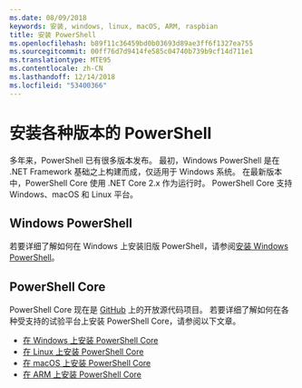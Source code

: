 ```yaml
---
ms.date: 08/09/2018
keywords: 安装, windows, linux, macOS, ARM, raspbian
title: 安装 PowerShell
ms.openlocfilehash: b89f11c36459bd0b03693d89ae3ff6f1327ea755
ms.sourcegitcommit: 00ff76d7d9414fe585c04740b739b9cf14d711e1
ms.translationtype: MTE95
ms.contentlocale: zh-CN
ms.lasthandoff: 12/14/2018
ms.locfileid: "53400366"
---
```

# <a name="installing-various-versions-of-powershell"></a>安装各种版本的 PowerShell

多年来，PowerShell 已有很多版本发布。 最初，Windows PowerShell 是在 .NET Framework 基础之上构建而成，仅适用于 Windows 系统。 在最新版本中，PowerShell Core 使用 .NET Core 2.x 作为运行时。 PowerShell Core 支持 Windows、macOS 和 Linux 平台。

## <a name="windows-powershell"></a>Windows PowerShell

若要详细了解如何在 Windows 上安装旧版 PowerShell，请参阅[安装 Windows PowerShell](installing-windows-powershell.md)。

## <a name="powershell-core"></a>PowerShell Core

PowerShell Core 现在是 [ GitHub](https://github.com/powershell/powershell) 上的开放源代码项目。
若要详细了解如何在各种受支持的试验平台上安装 PowerShell Core，请参阅以下文章。

- [在 Windows 上安装 PowerShell Core](Installing-PowerShell-Core-on-Windows.md)
- [在 Linux 上安装 PowerShell Core](Installing-PowerShell-Core-on-Linux.md)
- [在 macOS 上安装 PowerShell Core](Installing-PowerShell-Core-on-macOS.md)
- [在 ARM 上安装 PowerShell Core](PowerShell-Core-on-ARM.md)
